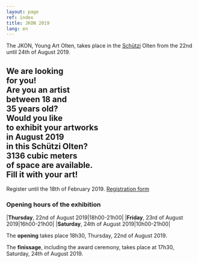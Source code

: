 ```yaml
---
layout: page
ref: index
title: JKON 2019
lang: en
---
```


The JKON, Young Art Olten, takes place in the [Schützi](https://schuetzi.ch/) Olten from the 22nd until 24th of August 2019.

## We are looking<br>for you!<br>Are you an artist<br>between 18 and<br>35 years old?<br>Would you like<br>to exhibit your artworks<br>in August 2019<br>in this Schützi Olten?<br>3136 cubic meters<br>of space are available.<br>Fill it with your art!
Register until the 18th of February 2019. [Registration form](/call-for-artists.en.html/)

### Opening hours of the exhibition

|__Thursday__, 22nd of August 2019|18h00-21h00|
|__Friday__, 23rd of August 2019|16h00-21h00|
|__Saturday__, 24th of August 2019|10h00-21h00|

The __opening__ takes place 18h30, Thursday, 22nd of August 2019. 

The __finissage__, including the award ceremony, takes place at 17h30, Saturday, 24th of August 2019. 
